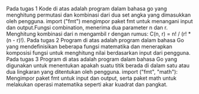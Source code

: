 Pada tugas 1 
Kode di atas adalah program dalam bahasa go yang menghitung permutasi dan kombinasi dari dua set angka yang dimasukkan oleh pengguna. import ("fmt") mengimpor paket fmt untuk menangani input dan output.Fungsi combination, menerima dua parameter n dan r. Menghitung kombinasi dari n mengambil r dengan rumus: C(n, r) = n! / (r! * (n - r)!).
Pada tugas 2
Program di atas adalah program dalam bahasa Go yang mendefinisikan beberapa fungsi matematika dan menerapkan komposisi fungsi untuk menghitung nilai berdasarkan input dari pengguna.
Pada tugas 3
Program di atas adalah program dalam bahasa Go yang digunakan untuk menentukan apakah suatu titik berada di dalam satu atau dua lingkaran yang ditentukan oleh pengguna. import ("fmt", "math"): Mengimpor paket fmt untuk input dan output, serta paket math untuk melakukan operasi matematika seperti akar kuadrat dan pangkat.
